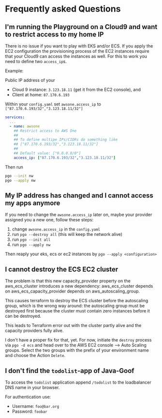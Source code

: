 # Frequently asked Questions

## I'm running the Playground on a Cloud9 and want to restrict access to my home IP

There is no issue if you want to play with EKS and/or ECS. If you apply the EC2 configuration the provisioning process of the EC2 instances require that your Cloud9 can access the instances as well. For this to work you need to define two `access_ip`s.

Example:

Public IP address of your

- Cloud 9 instance: `3.123.18.11` (get it from the EC2 console), and
- Client at home: `87.170.6.193`

Within your `config.yaml` set `awsone.access_ip` to `["87.170.6.193/32","3.123.18.11/32"]`

```yaml
services:
  ...
  - name: awsone
    ## Restrict access to AWS One
    ## 
    ## To define multipe IPs/CIDRs do something like
    ## ["87.170.6.193/32","3.123.18.11/32"]
    ##
    ## Default value: ["0.0.0.0/0"]
    access_ip: ["87.170.6.193/32","3.123.18.11/32"]
```

Then run

```sh
pgo --init nw
pgo --apply nw
```

## My IP address has changed and I cannot access my apps anymore

If you need to change the `awsone.access_ip` later on, maybe your provider assigned you a new one, follow these steps:

1. change `awsone.access_ip` in the `config.yaml`
2. run `pgo --destroy all` (this will keep the network alive)
3. run `pgo --init all`
4. run `pgo --apply nw`

Then reaply your eks, ecs or ec2 instances by `pgo --apply <configuration>`

## I cannot destroy the ECS EC2 cluster

The problem is that this new capacity_provider property on the aws_ecs_cluster introduces a new dependency:
aws_ecs_cluster depends on aws_ecs_capacity_provider depends on aws_autoscaling_group.

This causes terraform to destroy the ECS cluster before the autoscaling group, which is the wrong way around: the autoscaling group must be destroyed first because the cluster must contain zero instances before it can be destroyed.

This leads to Terraform error out with the cluster partly alive and the capacity providers fully alive.

I don't have a proper fix for that, yet. For now, initiate the `destroy` process via `pgo -d ecs` and head over to the AWS EC2 console --> Auto Scaling groups. Select the two groups with the prefix of your environment name and choose the Action `Delete`.

## I don't find the `todolist`-app of Java-Goof

To access the `todolist` application append `/todolist` to the loadbalancer DNS name in your browser.

For authentication use:

- Username: `foo@bar.org`
- Password: `foobar`
